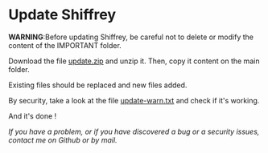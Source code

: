 # Update Shiffrey

**WARNING**:Before updating Shiffrey, be careful not to delete or modify the content of the IMPORTANT folder.

Download the file [update.zip](https://github.com/SultanRancho/Shiffrey/raw/main/update.zip) and unzip it. Then, copy it content on the main folder.

Existing files should be replaced and new files added.

By security, take a look at the file [update-warn.txt](https://github.com/SultanRancho/Shiffrey/raw/main/update.zip) and check if it's working.

And it's done !

*If you have a problem, or if you have discovered a bug or a security issues, contact me on Github or by mail.*